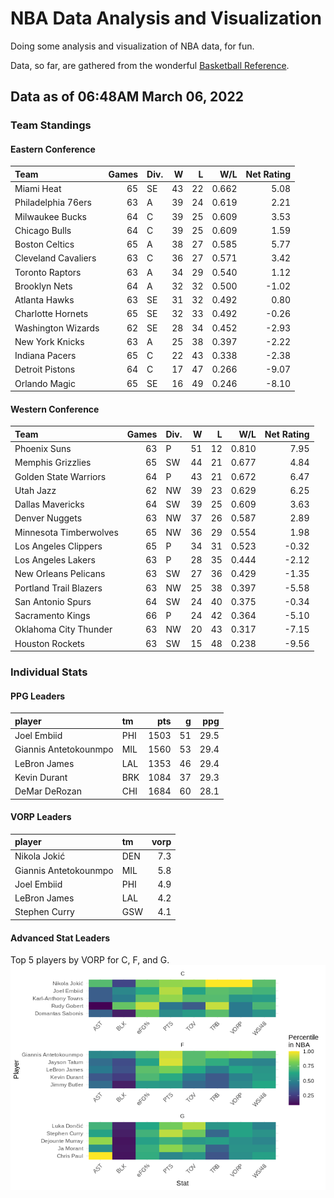 # NBA Data Analysis and Visualization

Doing some analysis and visualization of NBA data, for fun.

Data, so far, are gathered from the wonderful [Basketball
Reference](https://www.basketball-reference.com/).

## Data as of 06:48AM March 06, 2022

### Team Standings

#### Eastern Conference

| Team                | Games | Div. |  W |  L |   W/L | Net Rating |
| :------------------ | ----: | :--- | -: | -: | ----: | ---------: |
| Miami Heat          |    65 | SE   | 43 | 22 | 0.662 |       5.08 |
| Philadelphia 76ers  |    63 | A    | 39 | 24 | 0.619 |       2.21 |
| Milwaukee Bucks     |    64 | C    | 39 | 25 | 0.609 |       3.53 |
| Chicago Bulls       |    64 | C    | 39 | 25 | 0.609 |       1.59 |
| Boston Celtics      |    65 | A    | 38 | 27 | 0.585 |       5.77 |
| Cleveland Cavaliers |    63 | C    | 36 | 27 | 0.571 |       3.42 |
| Toronto Raptors     |    63 | A    | 34 | 29 | 0.540 |       1.12 |
| Brooklyn Nets       |    64 | A    | 32 | 32 | 0.500 |     \-1.02 |
| Atlanta Hawks       |    63 | SE   | 31 | 32 | 0.492 |       0.80 |
| Charlotte Hornets   |    65 | SE   | 32 | 33 | 0.492 |     \-0.26 |
| Washington Wizards  |    62 | SE   | 28 | 34 | 0.452 |     \-2.93 |
| New York Knicks     |    63 | A    | 25 | 38 | 0.397 |     \-2.22 |
| Indiana Pacers      |    65 | C    | 22 | 43 | 0.338 |     \-2.38 |
| Detroit Pistons     |    64 | C    | 17 | 47 | 0.266 |     \-9.07 |
| Orlando Magic       |    65 | SE   | 16 | 49 | 0.246 |     \-8.10 |

#### Western Conference

| Team                   | Games | Div. |  W |  L |   W/L | Net Rating |
| :--------------------- | ----: | :--- | -: | -: | ----: | ---------: |
| Phoenix Suns           |    63 | P    | 51 | 12 | 0.810 |       7.95 |
| Memphis Grizzlies      |    65 | SW   | 44 | 21 | 0.677 |       4.84 |
| Golden State Warriors  |    64 | P    | 43 | 21 | 0.672 |       6.47 |
| Utah Jazz              |    62 | NW   | 39 | 23 | 0.629 |       6.25 |
| Dallas Mavericks       |    64 | SW   | 39 | 25 | 0.609 |       3.63 |
| Denver Nuggets         |    63 | NW   | 37 | 26 | 0.587 |       2.89 |
| Minnesota Timberwolves |    65 | NW   | 36 | 29 | 0.554 |       1.98 |
| Los Angeles Clippers   |    65 | P    | 34 | 31 | 0.523 |     \-0.32 |
| Los Angeles Lakers     |    63 | P    | 28 | 35 | 0.444 |     \-2.12 |
| New Orleans Pelicans   |    63 | SW   | 27 | 36 | 0.429 |     \-1.35 |
| Portland Trail Blazers |    63 | NW   | 25 | 38 | 0.397 |     \-5.58 |
| San Antonio Spurs      |    64 | SW   | 24 | 40 | 0.375 |     \-0.34 |
| Sacramento Kings       |    66 | P    | 24 | 42 | 0.364 |     \-5.10 |
| Oklahoma City Thunder  |    63 | NW   | 20 | 43 | 0.317 |     \-7.15 |
| Houston Rockets        |    63 | SW   | 15 | 48 | 0.238 |     \-9.56 |

### Individual Stats

#### PPG Leaders

| player                | tm  |  pts |  g |  ppg |
| :-------------------- | :-- | ---: | -: | ---: |
| Joel Embiid           | PHI | 1503 | 51 | 29.5 |
| Giannis Antetokounmpo | MIL | 1560 | 53 | 29.4 |
| LeBron James          | LAL | 1353 | 46 | 29.4 |
| Kevin Durant          | BRK | 1084 | 37 | 29.3 |
| DeMar DeRozan         | CHI | 1684 | 60 | 28.1 |

#### VORP Leaders

| player                | tm  | vorp |
| :-------------------- | :-- | ---: |
| Nikola Jokić          | DEN |  7.3 |
| Giannis Antetokounmpo | MIL |  5.8 |
| Joel Embiid           | PHI |  4.9 |
| LeBron James          | LAL |  4.2 |
| Stephen Curry         | GSW |  4.1 |

#### Advanced Stat Leaders

Top 5 players by VORP for C, F, and G.
![](README_files/figure-gfm/README-unnamed-chunk-7-1.png)<!-- -->
